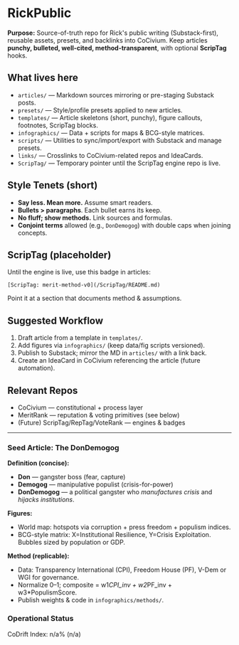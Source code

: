 # RickPublic

**Purpose:** Source-of-truth repo for Rick's public writing (Substack-first), reusable assets, presets, and backlinks into CoCivium. Keep articles **punchy, bulleted, well-cited, method-transparent**, with optional **ScripTag** hooks.

## What lives here
- `articles/` — Markdown sources mirroring or pre-staging Substack posts.
- `presets/` — Style/profile presets applied to new articles.
- `templates/` — Article skeletons (short, punchy), figure callouts, footnotes, ScripTag blocks.
- `infographics/` — Data + scripts for maps & BCG-style matrices.
- `scripts/` — Utilities to sync/import/export with Substack and manage presets.
- `links/` — Crosslinks to CoCivium-related repos and IdeaCards.
- `ScripTag/` — Temporary pointer until the ScripTag engine repo is live.

## Style Tenets (short)
- **Say less. Mean more.** Assume smart readers.
- **Bullets > paragraphs**. Each bullet earns its keep.
- **No fluff; show methods.** Link sources and formulas.
- **Conjoint terms** allowed (e.g., `DonDemogog`) with double caps when joining concepts.

## ScripTag (placeholder)
Until the engine is live, use this badge in articles:
```
[ScripTag: merit-method-v0](/ScripTag/README.md)
```
Point it at a section that documents method & assumptions.

## Suggested Workflow
1. Draft article from a template in `templates/`.
2. Add figures via `infographics/` (keep data/fig scripts versioned).
3. Publish to Substack; mirror the MD in `articles/` with a link back.
4. Create an IdeaCard in CoCivium referencing the article (future automation).

## Relevant Repos
- CoCivium — constitutional + process layer
- MeritRank — reputation & voting primitives (see below)
- (Future) ScripTag/RepTag/VoteRank — engines & badges

---

### Seed Article: The DonDemogog
**Definition (concise):**
- **Don** — gangster boss (fear, capture)
- **Demogog** — manipulative populist (crisis-for-power)
- **DonDemogog** — a political gangster who _manufactures crisis_ and _hijacks institutions_.

**Figures:**
- World map: hotspots via corruption + press freedom + populism indices.
- BCG-style matrix: X=Institutional Resilience, Y=Crisis Exploitation. Bubbles sized by population or GDP.

**Method (replicable):**
- Data: Transparency International (CPI), Freedom House (PF), V-Dem or WGI for governance.
- Normalize 0–1; composite = w1*CPI_inv + w2*PF_inv + w3*PopulismScore.
- Publish weights & code in `infographics/methods/`.
<!-- BEGIN: STATUS -->
### Operational Status
CoDrift Index: n/a% (n/a)
<!-- END: STATUS -->

